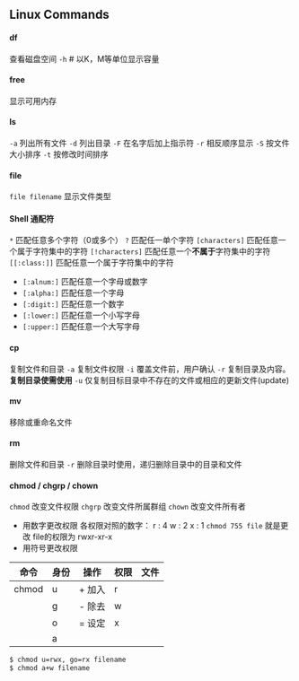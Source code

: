 ## Linux Commands

#### df
查看磁盘空间
`-h` # 以K，M等单位显示容量

#### free
显示可用内存

#### ls
`-a` 列出所有文件
`-d` 列出目录
`-F` 在名字后加上指示符
`-r` 相反顺序显示
`-S` 按文件大小排序
`-t` 按修改时间排序

#### file
`file filename`
显示文件类型

#### Shell 通配符
`*` 匹配任意多个字符（0或多个） 
`?` 匹配任一单个字符
`[characters]` 匹配任意一个属于字符集中的字符
`[!characters]` 匹配任意一个**不属于**字符集中的字符
`[[:class:]]` 匹配任意一个属于字符集中的字符
- `[:alnum:]` 匹配任意一个字母或数字
- `[:alpha:]` 匹配任意一个字母
- `[:digit:]` 匹配任意一个数字
- `[:lower:]` 匹配任意一个小写字母
- `[:upper:]` 匹配任意一个大写字母

#### cp
复制文件和目录
`-a` 复制文件权限
`-i` 覆盖文件前，用户确认
`-r` 复制目录及内容。**复制目录使需使用**
`-u` 仅复制目标目录中不存在的文件或相应的更新文件(update)

#### mv
移除或重命名文件

#### rm
删除文件和目录
`-r` 删除目录时使用，递归删除目录中的目录和文件 

#### chmod / chgrp / chown
`chmod` 改变文件权限
`chgrp` 改变文件所属群组
`chown` 改变文件所有者
- 用数字更改权限
  各权限对照的数字：
  r : 4
  w : 2
  x : 1
  `chmod 755 file` 就是更改 file的权限为 rwxr-xr-x
- 用符号更改权限
  

|  命令  | 身份  | 操作  | 权限  | 文件  |
| :---: | ---- | ------ | ---- | ---- |
| chmod | u    | + 加入 | r    |      |
|       | g    | - 除去 | w    |      |
|       | o    | = 设定 | x    |      |
|       | a    |        |      |      |

```bash
$ chmod u=rwx, go=rx filename
$ chmod a+w filename
```



